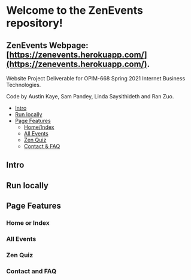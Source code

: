 # Welcome to the ZenEvents repository!
## ZenEvents Webpage: [https://zenevents.herokuapp.com/](https://zenevents.herokuapp.com/).  

Website Project Deliverable for OPIM-668 Spring 2021 Internet Business Technologies.

Code by Austin Kaye, Sam Pandey, Linda Saysithideth and Ran Zuo.

- [Intro](#intro)
- [Run locally](#run-locally)
- [Page Features](#page-features)
    - [Home/Index](#home-or-index)
    - [All Events](#all-events)
    - [Zen Quiz](#zen-quiz)
    - [Contact & FAQ](#contact-and-faq)

## Intro
## Run locally
## Page Features
### Home or Index
### All Events
### Zen Quiz
### Contact and FAQ
